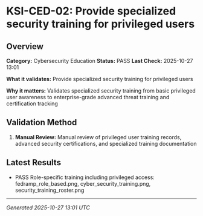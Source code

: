 # KSI-CED-02: Provide specialized security training for privileged users

## Overview

**Category:** Cybersecurity Education
**Status:** PASS
**Last Check:** 2025-10-27 13:01

**What it validates:** Provide specialized security training for privileged users

**Why it matters:** Validates specialized security training from basic privileged user awareness to enterprise-grade advanced threat training and certification tracking

## Validation Method

1. **Manual Review:** Manual review of privileged user training records, advanced security certifications, and specialized training documentation

## Latest Results

- PASS Role-specific training including privileged access: fedramp_role_based.png, cyber_security_training.png, security_training_roster.png

---
*Generated 2025-10-27 13:01 UTC*